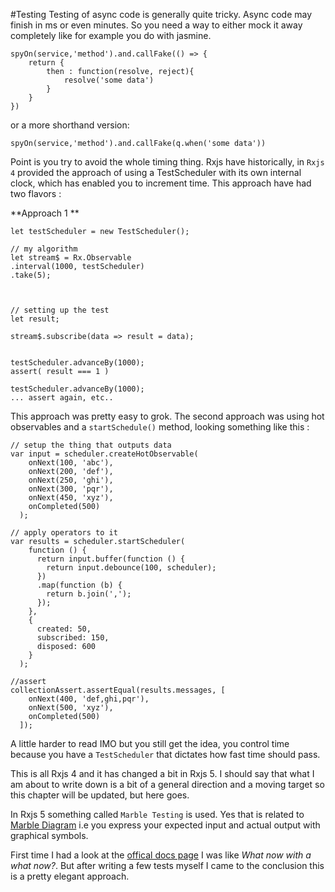 #Testing 
Testing of async code is generally quite tricky. Async code may finish in ms or even minutes. So you need a way to either mock it away completely like for example you do with jasmine.

```
spyOn(service,'method').and.callFake(() => {
    return {
        then : function(resolve, reject){
            resolve('some data')
        }
    }
})
```
or a more shorthand version:

```
spyOn(service,'method').and.callFake(q.when('some data'))

```

Point is you try to avoid the whole timing thing. Rxjs have historically, in `Rxjs 4` provided the approach of using a TestScheduler with its own internal clock, which has enabled you to increment time. This approach have had two flavors :

**Approach 1 **

```
let testScheduler = new TestScheduler();

// my algorithm
let stream$ = Rx.Observable
.interval(1000, testScheduler)
.take(5);



// setting up the test
let result;

stream$.subscribe(data => result = data);


testScheduler.advanceBy(1000);
assert( result === 1 )

testScheduler.advanceBy(1000);
... assert again, etc.. 

```

This approach was pretty easy to grok. The second approach was using hot observables and a `startSchedule()` method, looking something like this :

```
// setup the thing that outputs data
var input = scheduler.createHotObservable(
    onNext(100, 'abc'),
    onNext(200, 'def'),
    onNext(250, 'ghi'),
    onNext(300, 'pqr'),
    onNext(450, 'xyz'),
    onCompleted(500)
  );
  
// apply operators to it
var results = scheduler.startScheduler(
    function () {
      return input.buffer(function () {
        return input.debounce(100, scheduler);
      })
      .map(function (b) {
        return b.join(',');
      });
    },
    {
      created: 50,
      subscribed: 150,
      disposed: 600
    }
  );
  
//assert
collectionAssert.assertEqual(results.messages, [
    onNext(400, 'def,ghi,pqr'),
    onNext(500, 'xyz'),
    onCompleted(500)
  ]);      
```

A little harder to read IMO but you still get the idea, you control time because you have a `TestScheduler` that dictates how fast time should pass.

This is all Rxjs 4 and it has changed a bit in Rxjs 5. I should say that what I am about to write down is a bit of a general direction and a moving target so this chapter will be updated, but here goes.  

In Rxjs 5 something called `Marble Testing` is used. Yes that is related to [Marble Diagram](/marble-diagrams.md) i.e you express your expected input and actual output with graphical symbols.

First time I had a look at the  [offical docs page](https://github.com/ReactiveX/rxjs/blob/master/doc/writing-marble-tests.md) I was like *What now with a what now?*. But after writing a few tests myself I came to the conclusion this is a pretty elegant approach.  
   

